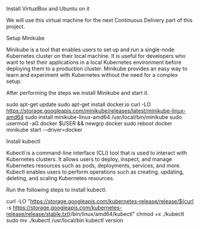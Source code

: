 Install VirtualBox and Ubuntu on it

We will use this virtual machine for the next Continuous Delivery part of this project.

Setup Minikube

Minikube is a tool that enables users to set up and run a single-node Kubernetes cluster on their local machine. It is useful for developers who want to test their applications in a local Kubernetes environment before deploying them to a production cluster. Minikube provides an easy way to learn and experiment with Kubernetes without the need for a complex setup.

After performing the steps we install Minikube and start it.

sudo apt-get update
sudo apt-get install docker.io
curl -LO https://storage.googleapis.com/minikube/releases/latest/minikube-linux-amd64
sudo install minikube-linux-amd64 /usr/local/bin/minikube
sudo usermod -aG docker $USER && newgrp docker
sudo reboot docker
minikube start --driver=docker

Install kubectl

Kubectl is a command-line interface (CLI) tool that is used to interact with Kubernetes clusters. It allows users to deploy, inspect, and manage Kubernetes resources such as pods, deployments, services, and more. Kubectl enables users to perform operations such as creating, updating, deleting, and scaling Kubernetes resources.

Run the following steps to install kubectl.

curl -LO "https://storage.googleapis.com/kubernetes-release/release/$(curl -s https://storage.googleapis.com/kubernetes-release/release/stable.txt)/bin/linux/amd64/kubectl"
chmod +x ./kubectl
sudo mv ./kubectl /usr/local/bin
kubectl version

